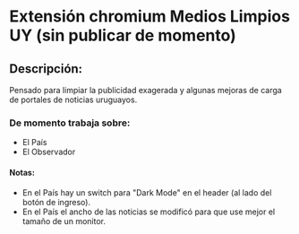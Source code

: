 # Extensión chromium Medios Limpios UY (sin publicar de momento)

## Descripción:

Pensado para limpiar la publicidad exagerada y algunas mejoras de carga de portales de noticias uruguayos.


### De momento trabaja sobre:

- El País
- El Observador

#### Notas:

- En el País hay un switch para "Dark Mode" en el header (al lado del botón de ingreso).
- En el País el ancho de las noticias se modificó para que use mejor el tamaño de un monitor.